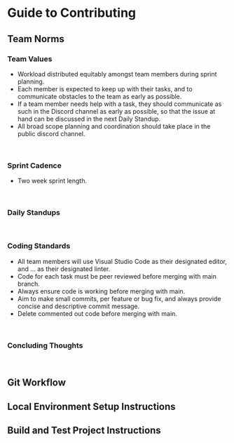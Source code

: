 # Guide to Contributing

## Team Norms
### Team Values
- Workload distributed equitably amongst team members during sprint planning.
- Each member is expected to keep up with their tasks, and to communicate obstacles to the team as early as possible.
- If a team member needs help with a task, they should communicate as such in the Discord channel as early as possible, so that the issue at hand can be discussed in the next Daily Standup.
- All broad scope planning and coordination should take place in the public discord channel.
    
<br>

### Sprint Cadence
- Two week sprint length.
<br>

### Daily Standups
<br>

### Coding Standards
- All team members will use Visual Studio Code as their designated editor, and  ...  as their designated linter.
- Code for each task must be peer reviewed before merging with main branch.
- Always ensure code is working before merging with main.
- Aim to make small commits, per feature or bug fix, and always provide concise and descriptive commit message.
- Delete commented out code before merging with main.
<br>

### Concluding Thoughts
<br>

## Git Workflow


## Local Environment Setup Instructions


## Build and Test Project Instructions
